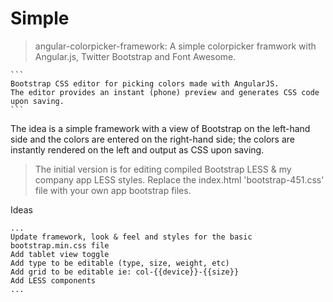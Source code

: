 # Simple

> angular-colorpicker-framework:  A simple colorpicker framwork with Angular.js, Twitter Bootstrap and Font Awesome.

    ```
    Bootstrap CSS editor for picking colors made with AngularJS.
    The editor provides an instant (phone) preview and generates CSS code upon saving.
    ```

The idea is a simple framework with a view of Bootstrap on the left-hand side and the colors are entered on the right-hand side;  the colors are instantly rendered on the left and output as CSS upon saving.

> The initial version is for editing compiled Bootstrap LESS & my company app LESS styles. Replace the index.html 'bootstrap-451.css' file with your own app bootstrap files.

Ideas

    ...
    Update framework, look & feel and styles for the basic bootstrap.min.css file
    Add tablet view toggle
    Add type to be editable (type, size, weight, etc)
    Add grid to be editable ie: col-{{device}}-{{size}}
    Add LESS components
    ...